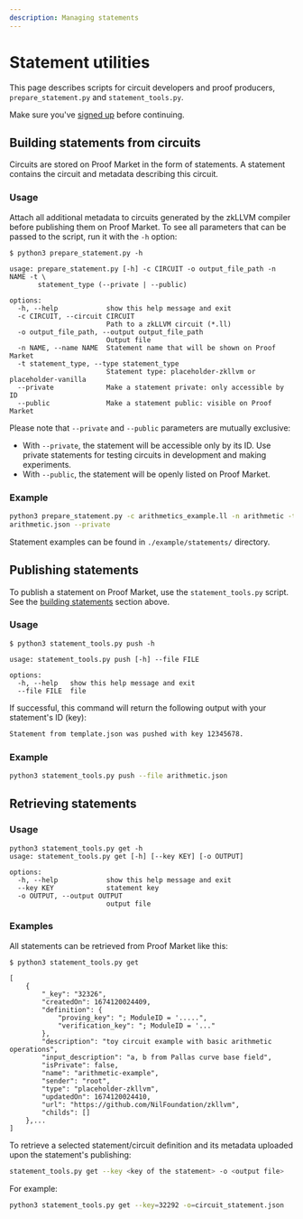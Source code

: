 ```yaml
---
description: Managing statements
---
```


# Statement utilities

This page describes scripts for circuit developers and proof producers,
`prepare_statement.py` and `statement_tools.py`.

Make sure you've [signed up](user.md) before continuing.

## Building statements from circuits

Circuits are stored on Proof Market in the form of statements.
A statement contains the circuit and metadata describing this circuit.

### Usage
Attach all additional metadata to circuits generated by the zkLLVM compiler
before publishing them on Proof Market.
To see all parameters that can be passed to the script, run it with the `-h` option:

```console
$ python3 prepare_statement.py -h 

usage: prepare_statement.py [-h] -c CIRCUIT -o output_file_path -n NAME -t \
       statement_type (--private | --public)

options:
  -h, --help            show this help message and exit
  -c CIRCUIT, --circuit CIRCUIT
                        Path to a zkLLVM circuit (*.ll)
  -o output_file_path, --output output_file_path
                        Output file
  -n NAME, --name NAME  Statement name that will be shown on Proof Market
  -t statement_type, --type statement_type
                        Statement type: placeholder-zkllvm or placeholder-vanilla
  --private             Make a statement private: only accessible by ID
  --public              Make a statement public: visible on Proof Market
```

Please note that `--private` and `--public` parameters are mutually exclusive:
* With `--private`, the statement will be accessible only by its ID.
  Use private statements for testing circuits in development and making experiments.
* With `--public`, the statement will be openly listed on Proof Market.

### Example

```bash
python3 prepare_statement.py -c arithmetics_example.ll -n arithmetic -t placeholder-zkllvm -o \
arithmetic.json --private
```
Statement examples can be found in `./example/statements/` directory.

## Publishing statements
To publish a statement on Proof Market, use the `statement_tools.py` script.
See the [building statements](#building-statements-from-circuits) section above.

### Usage

```console
$ python3 statement_tools.py push -h

usage: statement_tools.py push [-h] --file FILE

options:
  -h, --help   show this help message and exit
  --file FILE  file
```

If successful, this command will return the following output with your statement's ID (key):

```bash
Statement from template.json was pushed with key 12345678.
```

### Example

```bash
python3 statement_tools.py push --file arithmetic.json
```

## Retrieving statements
### Usage

```console
python3 statement_tools.py get -h
usage: statement_tools.py get [-h] [--key KEY] [-o OUTPUT]

options:
  -h, --help            show this help message and exit
  --key KEY             statement key
  -o OUTPUT, --output OUTPUT
                        output file
```

### Examples

All statements can be retrieved from Proof Market like this:

```console
$ python3 statement_tools.py get

[    
    {
        "_key": "32326",
        "createdOn": 1674120024409,
        "definition": {
            "proving_key": "; ModuleID = '.....",
            "verification_key": "; ModuleID = '..."
        },
        "description": "toy circuit example with basic arithmetic operations",
        "input_description": "a, b from Pallas curve base field",
        "isPrivate": false,
        "name": "arithmetic-example",
        "sender": "root",
        "type": "placeholder-zkllvm",
        "updatedOn": 1674120024410,
        "url": "https://github.com/NilFoundation/zkllvm",
        "childs": []
    },...
]
```

To retrieve a selected statement/circuit definition and its metadata
uploaded upon the statement's publishing:

```bash
statement_tools.py get --key <key of the statement> -o <output file> 
```
For example:

```bash
python3 statement_tools.py get --key=32292 -o=circuit_statement.json
```
